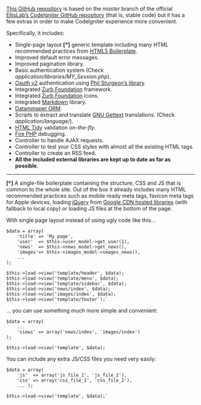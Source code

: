 [This GitHub repository](https://github.com/Stolz/CodeIgniter) is based on the *master* branch of the official [EllisLab’s CodeIgniter GitHub repository](https://github.com/EllisLab/CodeIgniter) (that is, stable code) but it has a few extras in order to make CodeIgniter experience more convenient.

Specifically, it includes:

 - Single-page layout **[*]** generic template including many HTML recommended practices from [HTML5 Boilerplate](http://html5boilerplate.com).
 - Improved default error messages.
 - Improved pagination library.
 - Basic authentication system (Check *application/libraries/MY_Session.php*).
 - [Oauth v2](http://oauth.net/2/) authentication using [Phil Sturgeon’s library](https://github.com/philsturgeon/codeigniter-oauth2).
 - Integrated [Zurb Foundation](http://foundation.zurb.com) framework.
 - Integrated [Zurb Foundation](http://www.zurb.com/playground/foundation-icons) icons.
 - Integrated [Markdown](http://daringfireball.net/projects/markdown) library.
 - [Datammaper ORM](http://datamapper.wanwizard.eu).
 - Scripts to extract and translate [GNU Gettext](http://www.gnu.org/software/gettext) translations. (Check *application/language/*).
 - [HTML Tidy](http://tidy.sourceforge.net) validation *on-the-fly*.
 - [Fire PHP](http://www.firephp.org) debugging.
 - Controller to handle AJAX requests.
 - Controller to test your CSS styles with almost all the existing HTML tags.
 - Controller to create an RSS feed.
 - **All the included external libraries are kept up to date as far as possible**.

----

**[*]** A single-file boilerplate containing the structure, CSS and JS that is common to the whole site. Out of the box it already includes many HTML recommended practices such as mobile ready meta tags, favicon meta tags for Apple devices, loading [jQuery](http://jquery.com) from [Google CDN hosted libraries](https://developers.google.com/speed/libraries/devguide) (with fallback to local copy) or loading JS files at the bottom of the page.


With single page layout instead of using ugly code like this…

	$data = array(
		'title' => 'My page',
		'user'  => $this->user_model->get_user(1),
		'news'  => $this->news_model->get_news(),
		'images'=> $this->images_model->images_news(),
		...
	);

	$this->load->view('template/header', $data);
	$this->load->view('template/menu', $data);
	$this->load->view('template/sidebar', $data);
	$this->load->view('news/index', $data);
	$this->load->view('images/index', $data);
	$this->load->view('template/footer');`

… you can use something much more simple and convenient:


	$data = array(
		...
		'views' => array('news/index', 'images/index')
	);

	$this->load->view('template', $data);

You can include any extra JS/CSS files you need very easily:

	$data = array(
		'js'  => array('js_file_1', 'js_file_2'),
		'css' => array('css_file_1', 'css_file_2'),
		...	);

	$this->load->view('template', $data);`
